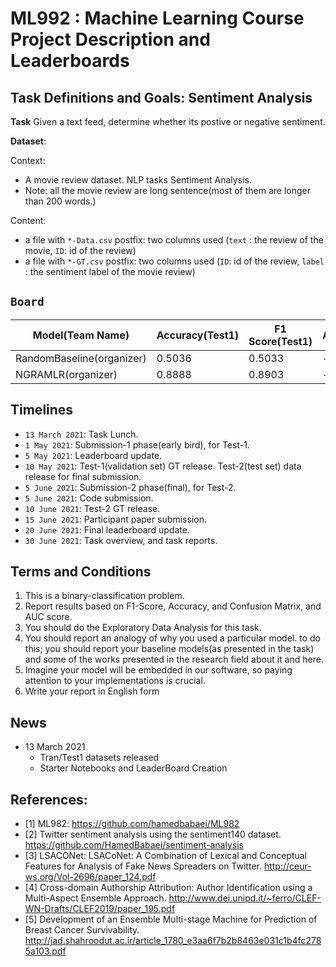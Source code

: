 # ML992 : Machine Learning Course Project Description and Leaderboards

## Task Definitions and Goals: Sentiment Analysis

**Task**
Given a text feed, determine whether its postive or negative sentiment.

**Dataset**:

Context:

* A movie review dataset. NLP tasks Sentiment Analysis.
* Note: all the movie review are long sentence(most of them are longer than 200 words.)

Content:
* a file with `*-Data.csv` postfix: two columns used (`text` : the review of the movie, `ID`: id of the review)
* a file with `*-GT.csv` postfix: two columns used (`ID`: id of the review, `label` : the sentiment label of the movie review)


## `Board`

| Model(Team Name) | Accuracy(Test1) | F1 Score(Test1) | Accuracy(Test2) | (F1 Score(Test2))|
|---|---|---|---|---|
| RandomBaseline(organizer) | 0.5036 | 0.5033 | - | - |
| NGRAMLR(organizer) | 0.8888 | 0.8903 | - | - |


## Timelines
* `13 March 2021`: Task Lunch.
* `1 May 2021`: Submission-1 phase(early bird), for Test-1.
* `5 May 2021`: Leaderboard update.
* `10 May 2021`: Test-1(validation set) GT release. Test-2(test set) data release for final submission.
* `5 June 2021`: Submission-2 phase(final), for Test-2.
* `5 June 2021`: Code submission.
* `10 June 2021`: Test-2 GT release.
* `15 June 2021`: Participant paper submission.
* `20 June 2021`: Final leaderboard update.
* `30 June 2021`: Task overview, and task reports.

## Terms and Conditions

1. This is a binary-classification problem.
2. Report results based on F1-Score, Accuracy, and Confusion Matrix, and AUC score.
3. You should do the Exploratory Data Analysis for this task.
4. You should report an analogy of why you used a particular model. to do this; you should report your baseline models(as presented in the task) and some of the works presented in the research field about it and here.
5. Imagine your model will be embedded in our software, so paying attention to your implementations is crucial.
6. Write your report in English form

## News

* 13 March 2021
    - Tran/Test1 datasets released
    - Starter Notebooks and LeaderBoard Creation


## References:
* [1] ML982: https://github.com/hamedbabaei/ML982
* [2] Twitter sentiment analysis using the sentiment140 dataset. https://github.com/HamedBabaei/sentiment-analysis
* [3] LSACONet: LSACoNet: A Combination of Lexical and Conceptual Features for Analysis of Fake News Spreaders on Twitter. http://ceur-ws.org/Vol-2696/paper_124.pdf
* [4] Cross-domain Authorship Attribution: Author Identification using a Multi-Aspect Ensemble Approach. http://www.dei.unipd.it/~ferro/CLEF-WN-Drafts/CLEF2019/paper_195.pdf
* [5] Development of an Ensemble Multi-stage Machine for Prediction of Breast Cancer Survivability. http://jad.shahroodut.ac.ir/article_1780_e3aa6f7b2b8463e031c1b4fc2785a103.pdf
